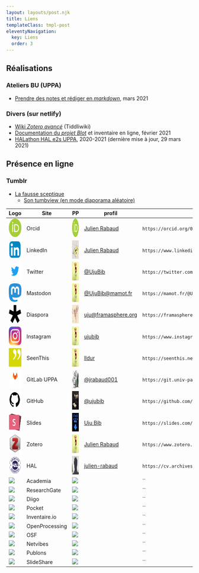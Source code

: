 ```yaml
---
layout: layouts/post.njk
title: Liens
templateClass: tmpl-post
eleventyNavigation:
  key: Liens
  order: 3
---
```


## Réalisations

### Ateliers BU (UPPA)
- [Prendre des notes et rédiger en *markdown*](https://atelier-markdown-uppa.netlify.app/#/), mars 2021

### Divers (sur netlify)
- [Wiki *Zotero avancé*](https://uju-zotero-tw.netlify.app) (Tiddliwiki)
- [Documentation du *projet Blot*](https://inventaire-blot.netlify.app) et inventaire en ligne, février 2021
- [HALathon HAL e2s UPPA](https://halathon2021-hal-e2s-uppa.netlify.app), 2020-2021 (dernière mise à jour, 29 mars 2021)

## Présence en ligne

### Tumblr
- [La fausse sceptique](https://sceptique.tumblr.com)
  - [Son tumbview (en mode diaporama aléatoire)](http://tumbview.com/sceptique/slideshow/random/)

|Logo|Site|PP|profil|uri|
|---|---|---|---|---|
|<img src="../img/Orcid.png" height=50 />|Orcid|<img src="../img/Orcid.png" height=50 />|[Julien Rabaud](https://orcid.org/0000-0002-6604-9777)|`https://orcid.org/0000-0002-6604-9777`|
|<img src="../img/linkedin.png" height=50 />|LinkedIn|<img src="../img/PP-LinkedIn.jfif" height=50 /> |[Julien Rabaud](https://www.linkedin.com/in/julien-rabaud-6b037110/)|`https://www.linkedin.com/in/julien-rabaud-6b037110/`|
|<img src="../img/twitter.png" height=50 />|Twitter|<img src="../img/PP-Twitter-FB-Insta-MAstodon.jpg" height=50 /> |[@UjuBib](https://twitter.com/UjuBib)|`https://twitter.com/UjuBib`|
|<img src="../img/Mastodon.png" height=50 />|Mastodon|<img src="../img/PP-Twitter-FB-Insta-MAstodon.jpg" height=50 /> |[@UjuBib@mamot.fr](https://mamot.fr/@UjuBib)|`https://mamot.fr/@UjuBib`|
|<img src="../img/diaspora-logo.png" height=50 />|Diaspora|<img src="../img/PP-Diaspora.jpg" height=50 /> |[uju@framasphere.org](https://framasphere.org/people/454a54302aaa013283742a0000053625)|`https://framasphere.org/people/454a54302aaa013283742a0000053625`|
|<img src="../img/instagram.png" height=50 />|Instagram|<img src="../img/PP-Twitter-FB-Insta-MAstodon.jpg" height=50 /> |[ujubib](https://www.instagram.com/ujubib/)|`https://www.instagram.com/ujubib/`|
|<img src="../img/seenthis.png" height=50 />|SeenThis|<img src="../img/PP-Twitter-FB-Insta-MAstodon.jpg" height=50 />|[lldur](https://seenthis.net/people/lldur)|`https://seenthis.net/people/lldur`|
|<img src="../img/gitlab-logo.png" height=50 />|GitLab UPPA|<img src="../img/PP-GitLabUPPA.png" height=50 />|[@jrabaud001](https://git.univ-pau.fr/jrabaud001)|`https://git.univ-pau.fr/jrabaud001`|
|<img src="../img/GitHub-Logo.png" height=50 />|GitHub|<img src="../img/PP-Github.jfif" height=50 />|[@ujubib](https://github.com/ujubib)|`https://github.com/ujubib`|
|<img src="../img/slides.png" height=50 />|Slides|<img src="../img/PP-slides.jpg" height=50 />|[Uju Bib](https://slides.com/ujubib)|`https://slides.com/ujubib`|
|<img src="../img/zotero.png" height=50 />|Zotero|<img src="../img/PP-Twitter-FB-Insta-MAstodon.jpg" height=50 />|[Julien Rabaud](https://www.zotero.org/ujubib)|`https://www.zotero.org/ujubib`|
|<img src="../img/logo-hal.png" height=50 />|HAL|<img src="../img/PP-HAL.jpg" height=50 />|[julien-rabaud](https://cv.archives-ouvertes.fr/julien-rabaud)|`https://cv.archives-ouvertes.fr/julien-rabaud`|
|<img src="../img/" height=50 />|Academia|<img src="../img/" height=50 />||``|
|<img src="../img/" height=50 />|ResearchGate|<img src="../img/" height=50 />||``|
|<img src="../img/" height=50 />|Diigo|<img src="../img/" height=50 />||``|
|<img src="../img/" height=50 />|Pocket|<img src="../img/" height=50 />||``|
|<img src="../img/" height=50 />|Inventaire.io|<img src="../img/" height=50 />||``|
|<img src="../img/" height=50 />|OpenProcessing|<img src="../img/" height=50 />||``|
|<img src="../img/" height=50 />|OSF|<img src="../img/" height=50 />||``|
|<img src="../img/" height=50 />|Netvibes|<img src="../img/" height=50 />||``|
|<img src="../img/" height=50 />|Publons|<img src="../img/" height=50 />||``|
|<img src="../img/" height=50 />|SlideShare|<img src="../img/" height=50 />||``|


